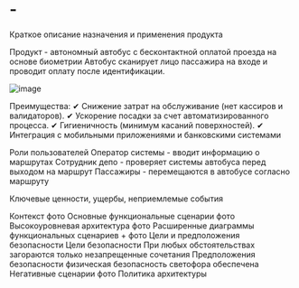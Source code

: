 # -
Краткое описание назначения и применения продукта


Продукт - автономный автобус с бесконтактной оплатой проезда на основе биометрии
Автобус сканирует лицо пассажира на входе и проводит оплату после идентификации.

![image](https://github.com/user-attachments/assets/a9ed372a-a1fa-486d-8511-f23937d3a2d5)

Преимущества:
✔ Снижение затрат на обслуживание (нет кассиров и валидаторов).
✔ Ускорение посадки за счет автоматизированного процесса.
✔ Гигиеничность (минимум касаний поверхностей).
✔ Интеграция с мобильными приложениями и банковскими системами

Роли пользователей
Оператор системы - вводит информацию о маршрутах
Сотрудник депо - проверяет системы автобуса перед выходом на маршрут
Пассажиры - перемещаются в автобусе согласно маршруту

Ключевые ценности, ущербы, неприемлемые события


Контекст
фото
Основные функциональные сценарии
фото
Высокоуровневая архитектура
фото
Расширенные диаграммы функциональных сценариев + фото
Цели и предположения безопасности
Цели безопасности
При любых обстоятельствах загораются только незапрещенные сочетания
Предположения безопасности
физическая безопасность светофора обеспечена
Негативные сценарии
фото
Политика архитектуры
